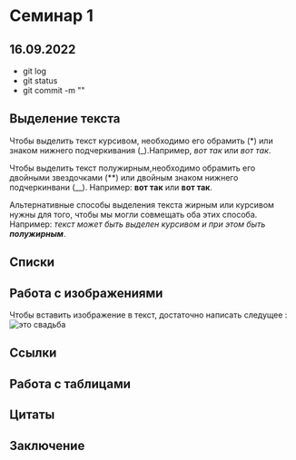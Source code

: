 # Семинар 1
## 16.09.2022
* git log
* git status
* git commit -m ""

## Выделение текста

Чтобы выделить текст курсивом, необходимо его обрамить (*) или знаком нижнего подчеркивания (_).Например, *вот так* или _вот так_.

Чтобы выделить текст полужирным,необходимо обрамить его двойными звездочками (**) или двойным знаком нижнего подчеркинвани (__). Например: **вот так**  или __вот так__.

Альтернативные способы выделения текста жирным или курсивом нужны для того, чтобы мы могли совмещать оба этих способа. Например: _текст может быть выделен курсивом и при этом быть **полужирным**_.

## Списки

## Работа с изображениями

Чтобы вставить изображение в текст, достаточно написать следущее : ![это свадьба](My.jpg.jpg)

## Ссылки

## Работа с таблицами

## Цитаты

## Заключение